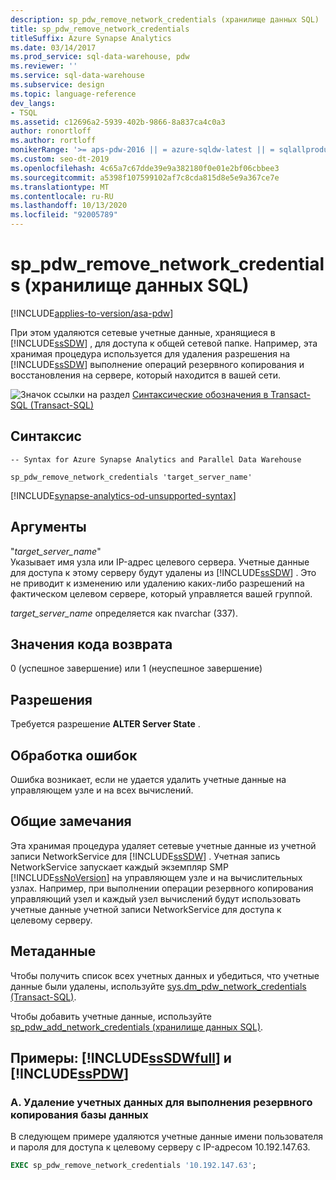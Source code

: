 ```yaml
---
description: sp_pdw_remove_network_credentials (хранилище данных SQL)
title: sp_pdw_remove_network_credentials
titleSuffix: Azure Synapse Analytics
ms.date: 03/14/2017
ms.prod_service: sql-data-warehouse, pdw
ms.reviewer: ''
ms.service: sql-data-warehouse
ms.subservice: design
ms.topic: language-reference
dev_langs:
- TSQL
ms.assetid: c12696a2-5939-402b-9866-8a837ca4c0a3
author: ronortloff
ms.author: rortloff
monikerRange: '>= aps-pdw-2016 || = azure-sqldw-latest || = sqlallproducts-allversions'
ms.custom: seo-dt-2019
ms.openlocfilehash: 4c65a7c67dde39e9a382180f0e01e2bf06cbbee3
ms.sourcegitcommit: a5398f107599102af7c8cda815d8e5e9a367ce7e
ms.translationtype: MT
ms.contentlocale: ru-RU
ms.lasthandoff: 10/13/2020
ms.locfileid: "92005789"
---
```

# <a name="sp_pdw_remove_network_credentials-sql-data-warehouse"></a>sp_pdw_remove_network_credentials (хранилище данных SQL)
[!INCLUDE[applies-to-version/asa-pdw](../../includes/applies-to-version/asa-pdw.md)]

  При этом удаляются сетевые учетные данные, хранящиеся в [!INCLUDE[ssSDW](../../includes/sssdw-md.md)] , для доступа к общей сетевой папке. Например, эта хранимая процедура используется для удаления разрешения на [!INCLUDE[ssSDW](../../includes/sssdw-md.md)] выполнение операций резервного копирования и восстановления на сервере, который находится в вашей сети.  
  
 ![Значок ссылки на раздел](../../database-engine/configure-windows/media/topic-link.gif "Значок ссылки на раздел") [Синтаксические обозначения в Transact-SQL &#40;Transact-SQL&#41;](../../t-sql/language-elements/transact-sql-syntax-conventions-transact-sql.md)  
  
## <a name="syntax"></a>Синтаксис  
  
```syntaxsql  
-- Syntax for Azure Synapse Analytics and Parallel Data Warehouse  
  
sp_pdw_remove_network_credentials 'target_server_name'  
```

[!INCLUDE[synapse-analytics-od-unsupported-syntax](../../includes/synapse-analytics-od-unsupported-syntax.md)]
  
## <a name="arguments"></a>Аргументы  
 "*target_server_name*"  
 Указывает имя узла или IP-адрес целевого сервера. Учетные данные для доступа к этому серверу будут удалены из [!INCLUDE[ssSDW](../../includes/sssdw-md.md)] . Это не приводит к изменению или удалению каких-либо разрешений на фактическом целевом сервере, который управляется вашей группой.  
  
 *target_server_name* определяется как nvarchar (337).  
  
## <a name="return-code-values"></a>Значения кода возврата  
 0 (успешное завершение) или 1 (неуспешное завершение)  
  
## <a name="permissions"></a>Разрешения  
 Требуется разрешение **ALTER Server State** .  
  
## <a name="error-handling"></a>Обработка ошибок  
 Ошибка возникает, если не удается удалить учетные данные на управляющем узле и на всех вычислений.  
  
## <a name="general-remarks"></a>Общие замечания  
 Эта хранимая процедура удаляет сетевые учетные данные из учетной записи NetworkService для [!INCLUDE[ssSDW](../../includes/sssdw-md.md)] . Учетная запись NetworkService запускает каждый экземпляр SMP [!INCLUDE[ssNoVersion](../../includes/ssnoversion-md.md)] на управляющем узле и на вычислительных узлах. Например, при выполнении операции резервного копирования управляющий узел и каждый узел вычислений будут использовать учетные данные учетной записи NetworkService для доступа к целевому серверу.  
  
## <a name="metadata"></a>Метаданные  
 Чтобы получить список всех учетных данных и убедиться, что учетные данные были удалены, используйте [sys.dm_pdw_network_credentials &#40;Transact-SQL&#41;](../../relational-databases/system-dynamic-management-views/sys-dm-pdw-network-credentials-transact-sql.md).  
  
 Чтобы добавить учетные данные, используйте [sp_pdw_add_network_credentials &#40;хранилище данных SQL&#41;](../../relational-databases/system-stored-procedures/sp-pdw-add-network-credentials-sql-data-warehouse.md).  
  
## <a name="examples-sssdwfull-and-sspdw"></a>Примеры: [!INCLUDE[ssSDWfull](../../includes/sssdwfull-md.md)] и [!INCLUDE[ssPDW](../../includes/sspdw-md.md)]  
  
### <a name="a-remove-credentials-for-performing-a-database-backup"></a>A. Удаление учетных данных для выполнения резервного копирования базы данных  
 В следующем примере удаляются учетные данные имени пользователя и пароля для доступа к целевому серверу с IP-адресом 10.192.147.63.  
  
```sql  
EXEC sp_pdw_remove_network_credentials '10.192.147.63';  
```  
  
  

